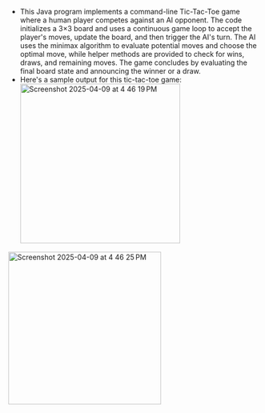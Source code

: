 - This Java program implements a command-line Tic-Tac-Toe game where a human player competes against an AI opponent. The code initializes a 3×3 board and uses a continuous game loop to accept the player's moves, update the board, and then trigger the AI's turn. The AI uses the minimax algorithm to evaluate potential moves and choose the optimal move, while helper methods are provided to check for wins, draws, and remaining moves. The game concludes by evaluating the final board state and announcing the winner or a draw.
- Here's a sample output for this tic-tac-toe game:
  <img width="319" alt="Screenshot 2025-04-09 at 4 46 19 PM" src="https://github.com/user-attachments/assets/bce60184-0cb4-446f-8671-bec5b1cd4655" />
<img width="305" alt="Screenshot 2025-04-09 at 4 46 25 PM" src="https://github.com/user-attachments/assets/b2ffb2cd-7854-4f2c-8690-56668bcb7f6e" />
